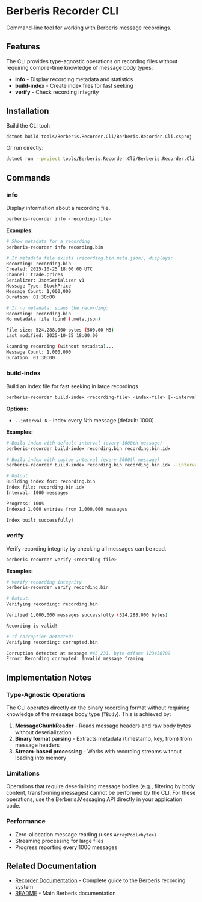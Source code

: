 # Berberis Recorder CLI

Command-line tool for working with Berberis message recordings.

## Features

The CLI provides type-agnostic operations on recording files without requiring compile-time knowledge of message body types:

- **info** - Display recording metadata and statistics
- **build-index** - Create index files for fast seeking
- **verify** - Check recording integrity

## Installation

Build the CLI tool:

```bash
dotnet build tools/Berberis.Recorder.Cli/Berberis.Recorder.Cli.csproj
```

Or run directly:

```bash
dotnet run --project tools/Berberis.Recorder.Cli/Berberis.Recorder.Cli.csproj -- [command] [options]
```

## Commands

### info

Display information about a recording file.

```bash
berberis-recorder info <recording-file>
```

**Examples:**

```bash
# Show metadata for a recording
berberis-recorder info recording.bin

# If metadata file exists (recording.bin.meta.json), displays:
Recording: recording.bin
Created: 2025-10-25 18:00:00 UTC
Channel: trade.prices
Serializer: JsonSerializer v1
Message Type: StockPrice
Message Count: 1,000,000
Duration: 01:30:00

# If no metadata, scans the recording:
Recording: recording.bin
No metadata file found (.meta.json)

File size: 524,288,000 bytes (500.00 MB)
Last modified: 2025-10-25 18:00:00

Scanning recording (without metadata)...
Message Count: 1,000,000
Duration: 01:30:00
```

### build-index

Build an index file for fast seeking in large recordings.

```bash
berberis-recorder build-index <recording-file> <index-file> [--interval N]
```

**Options:**

- `--interval N` - Index every Nth message (default: 1000)

**Examples:**

```bash
# Build index with default interval (every 1000th message)
berberis-recorder build-index recording.bin recording.bin.idx

# Build index with custom interval (every 5000th message)
berberis-recorder build-index recording.bin recording.bin.idx --interval 5000

# Output:
Building index for: recording.bin
Index file: recording.bin.idx
Interval: 1000 messages

Progress: 100%
Indexed 1,000 entries from 1,000,000 messages

Index built successfully!
```

### verify

Verify recording integrity by checking all messages can be read.

```bash
berberis-recorder verify <recording-file>
```

**Examples:**

```bash
# Verify recording integrity
berberis-recorder verify recording.bin

# Output:
Verifying recording: recording.bin

Verified 1,000,000 messages successfully (524,288,000 bytes)

Recording is valid!

# If corruption detected:
Verifying recording: corrupted.bin

Corruption detected at message #45,231, byte offset 123456789
Error: Recording corrupted: Invalid message framing
```

## Implementation Notes

### Type-Agnostic Operations

The CLI operates directly on the binary recording format without requiring knowledge of the message body type (`TBody`). This is achieved by:

1. **MessageChunkReader** - Reads message headers and raw body bytes without deserialization
2. **Binary format parsing** - Extracts metadata (timestamp, key, from) from message headers
3. **Stream-based processing** - Works with recording streams without loading into memory

### Limitations

Operations that require deserializing message bodies (e.g., filtering by body content, transforming messages) cannot be performed by the CLI. For these operations, use the Berberis.Messaging API directly in your application code.

### Performance

- Zero-allocation message reading (uses `ArrayPool<byte>`)
- Streaming processing for large files
- Progress reporting every 1000 messages

## Related Documentation

- [Recorder Documentation](../../docs/Recorder.md) - Complete guide to the Berberis recording system
- [README](../../README.md) - Main Berberis documentation
